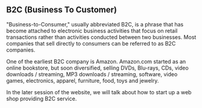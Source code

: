B2C (Business To Customer)
---------------------------

"Business-to-Consumer," usually abbreviated B2C, is a phrase that has become attached to electronic business activities that focus on retail transactions rather than activities conducted between two businesses. Most companies that sell directly to consumers can be referred to as B2C companies.

One of the earliest B2C company is Amazon. Amazon.com started as an online bookstore, but soon diversified, selling DVDs, Blu-rays, CDs, video downloads / streaming, MP3 downloads / streaming, software, video games, electronics, apparel, furniture, food, toys and jewelry.

In the later session of the website, we will talk about how to start up a web shop providing B2C service.
